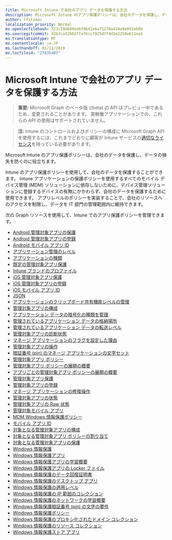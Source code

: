 ```yaml
---
title: Microsoft Intune で会社のアプリ データを保護する方法
description: Microsoft Intune のアプリ保護ポリシーは、会社のデータを保護し、データの損失を防ぐのに役立ちます。
author: tfitzmac
localization_priority: Normal
ms.openlocfilehash: 323c19d689ee6f0b41e6a71270a434a9e891eb0b
ms.sourcegitcommit: d2b3ca32602ffa76cc7925d7f4d1e2258e611ea5
ms.translationtype: MT
ms.contentlocale: ja-JP
ms.lasthandoff: 01/11/2019
ms.locfileid: "27835407"
---
```

# <a name="how-to-protect-your-company-app-data-with-microsoft-intune"></a>Microsoft Intune で会社のアプリ データを保護する方法

> **重要:** Microsoft Graph のベータ版 (/beta) の API はプレビュー中であるため、変更されることがあります。 実稼働アプリケーションでの、これらの API の使用はサポートされていません。

> **注:** Intune のコントロールおよびポリシーの構成に Microsoft Graph API を使用するには、これまでどおりに顧客が Intune サービスの[適切なライセンス](https://www.microsoft.com/en-us/cloud-platform/microsoft-intune-pricing)を持っている必要があります。

Microsoft Intune のアプリ保護ポリシーは、会社のデータを保護し、データの損失を防ぐのに役立ちます。

Intune のアプリ保護ポリシーを使用して、会社のデータを保護することができます。 Intune アプリケーションの保護ポリシーを使用するすべてのモバイル デバイス管理 (MDM) ソリューションに依存しないために、デバイス管理ソリューションに登録するデバイスの有無にかかわらず、会社のデータを保護するために使用できます。 アプリレベルのポリシーを実装することで、会社のリソースへのアクセスを制限し、データを IT 部門の管理範囲内に維持できます。

次の Graph リソースを使用して、Intune でのアプリ保護ポリシーを管理できます。

- [Android 管理対象アプリの保護](intune-mam-androidmanagedappprotection.md)
- [Android 管理対象アプリの登録](intune-mam-androidmanagedappregistration.md)
- [Android モバイル アプリ ID](intune-mam-androidmobileappidentifier.md)
- [アプリケーション管理のレベル](intune-mam-appmanagementlevel.md)
- [アプリケーションの種類](intune-wip-applicationtype.md)
- [既定の管理対象アプリ保護](intune-mam-defaultmanagedappprotection.md)
- [Intune ブランドのプロファイル](intune-wip-intunebrandingprofile.md)
- [iOS 管理対象アプリ保護](intune-mam-iosmanagedappprotection.md)
- [iOS 管理対象アプリの登録](intune-mam-iosmanagedappregistration.md)
- [iOS モバイル アプリ ID](intune-mam-iosmobileappidentifier.md)
- [JSON](intune-mam-json.md)
- [アプリケーションのクリップボード共有機能レベルの管理](intune-mam-managedappclipboardsharinglevel.md)
- [管理対象アプリの構成](intune-mam-managedappconfiguration.md)
- [アプリケーション データの暗号化の種類を管理](intune-mam-managedappdataencryptiontype.md)
- [管理されているアプリケーション データの格納場所](intune-mam-managedappdatastoragelocation.md)
- [管理されているアプリケーション データの転送レベル](intune-mam-managedappdatatransferlevel.md)
- [管理対象アプリの診断状態](intune-mam-managedappdiagnosticstatus.md)
- [マネージ アプリケーションのフラグを設定した理由](intune-mam-managedappflaggedreason.md)
- [管理対象アプリの操作](intune-mam-managedappoperation.md)
- [暗証番号 (pin) のマネージ アプリケーションの文字セット](intune-mam-managedapppincharacterset.md)
- [管理対象アプリ ポリシー](intune-mam-managedapppolicy.md)
- [管理対象アプリ ポリシーの展開の概要](intune-mam-managedapppolicydeploymentsummary.md)
- [アプリごとの管理対象アプリ ポリシーの展開の概要](intune-mam-managedapppolicydeploymentsummaryperapp.md)
- [管理対象アプリ保護](intune-mam-managedappprotection.md)
- [管理対象アプリの登録](intune-mam-managedappregistration.md)
- [マネージ アプリケーションの修復操作](intune-mam-managedappremediationaction.md)
- [管理対象アプリの状態](intune-mam-managedappstatus.md)
- [管理対象アプリの Raw 状態](intune-mam-managedappstatusraw.md)
- [管理対象モバイル アプリ](intune-mam-managedmobileapp.md)
- [MDM Windows 情報保護ポリシー](intune-mam-mdmwindowsinformationprotectionpolicy.md)
- [モバイル アプリ ID](intune-mam-mobileappidentifier.md)
- [対象となる管理対象アプリの構成](intune-mam-targetedmanagedappconfiguration.md)
- [対象となる管理対象アプリ ポリシーの割り当て](intune-mam-targetedmanagedapppolicyassignment.md)
- [対象となる管理対象アプリの保護](intune-mam-targetedmanagedappprotection.md)
- [Windows 情報保護](intune-mam-windowsinformationprotection.md)
- [Windows 情報保護アプリ](intune-mam-windowsinformationprotectionapp.md)
- [Windows 情報保護アプリの学習概要](intune-wip-windowsinformationprotectionapplearningsummary.md)
- [Windows 情報保護アプリの Locker ファイル](intune-mam-windowsinformationprotectionapplockerfile.md)
- [Windows 情報保護のデータ回復証明書](intune-mam-windowsinformationprotectiondatarecoverycertificate.md)
- [Windows 情報保護のデスクトップ アプリ](intune-mam-windowsinformationprotectiondesktopapp.md)
- [Windows 情報保護の適用レベル](intune-mam-windowsinformationprotectionenforcementlevel.md)
- [Windows 情報保護の IP 範囲のコレクション](intune-mam-windowsinformationprotectioniprangecollection.md)
- [Windows 情報保護のネットワークの学習概要](intune-wip-windowsinformationprotectionnetworklearningsummary.md)
- [Windows 情報保護暗証番号 (pin) の文字の要件](intune-mam-windowsinformationprotectionpincharacterrequirements.md)
- [Windows 情報保護ポリシー](intune-mam-windowsinformationprotectionpolicy.md)
- [Windows 情報保護のプロキシ化されたドメイン コレクション](intune-mam-windowsinformationprotectionproxieddomaincollection.md)
- [Windows 情報保護のリソース コレクション](intune-mam-windowsinformationprotectionresourcecollection.md)
- [Windows 情報保護ストア アプリ](intune-mam-windowsinformationprotectionstoreapp.md)
